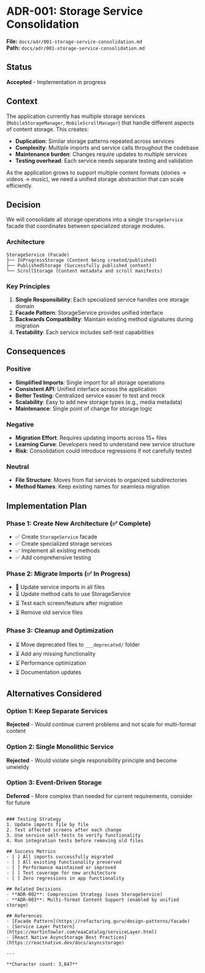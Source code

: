 # ADR-001: Storage Service Consolidation

**File:** `docs/adr/001-storage-service-consolidation.md`  
**Path:** `docs/adr/001-storage-service-consolidation.md`

## Status
**Accepted** - Implementation in progress

## Context
The application currently has multiple storage services (`MobileStorageManager`, `MobileScrollManager`) that handle different aspects of content storage. This creates:

- **Duplication**: Similar storage patterns repeated across services
- **Complexity**: Multiple imports and service calls throughout the codebase
- **Maintenance burden**: Changes require updates to multiple services
- **Testing overhead**: Each service needs separate testing and validation

As the application grows to support multiple content formats (stories → videos → music), we need a unified storage abstraction that can scale efficiently.

## Decision
We will consolidate all storage operations into a single `StorageService` facade that coordinates between specialized storage modules.

### Architecture
```
StorageService (Facade)
├── InProgressStorage (Content being created/published)
├── PublishedStorage (Successfully published content)
└── ScrollStorage (Content metadata and scroll manifests)
```

### Key Principles
1. **Single Responsibility**: Each specialized service handles one storage domain
2. **Facade Pattern**: StorageService provides unified interface
3. **Backwards Compatibility**: Maintain existing method signatures during migration
4. **Testability**: Each service includes self-test capabilities

## Consequences

### Positive
- **Simplified Imports**: Single import for all storage operations
- **Consistent API**: Unified interface across the application
- **Better Testing**: Centralized service easier to test and mock
- **Scalability**: Easy to add new storage types (e.g., media metadata)
- **Maintenance**: Single point of change for storage logic

### Negative
- **Migration Effort**: Requires updating imports across 15+ files
- **Learning Curve**: Developers need to understand new service structure
- **Risk**: Consolidation could introduce regressions if not carefully tested

### Neutral
- **File Structure**: Moves from flat services to organized subdirectories
- **Method Names**: Keep existing names for seamless migration

## Implementation Plan

### Phase 1: Create New Architecture (✅ Complete)
- ✅ Create `StorageService` facade
- ✅ Create specialized storage services
- ✅ Implement all existing methods
- ✅ Add comprehensive testing

### Phase 2: Migrate Imports (✅ In Progress)
- 🔄 Update service imports in all files
- ⏳ Update method calls to use StorageService
- ⏳ Test each screen/feature after migration
- ⏳ Remove old service files

### Phase 3: Cleanup and Optimization
- ⏳ Move deprecated files to `___deprecated/` folder
- ⏳ Add any missing functionality
- ⏳ Performance optimization
- ⏳ Documentation updates

## Alternatives Considered

### Option 1: Keep Separate Services
**Rejected** - Would continue current problems and not scale for multi-format content

### Option 2: Single Monolithic Service
**Rejected** - Would violate single responsibility principle and become unwieldy

### Option 3: Event-Driven Storage
**Deferred** - More complex than needed for current requirements, consider for future

```

### Testing Strategy
1. Update imports file by file
2. Test affected screens after each change
3. Use service self-tests to verify functionality
4. Run integration tests before removing old files

## Success Metrics
- [ ] All imports successfully migrated
- [ ] All existing functionality preserved
- [ ] Performance maintained or improved
- [ ] Test coverage for new architecture
- [ ] Zero regressions in app functionality

## Related Decisions
- **ADR-002**: Compression Strategy (uses StorageService)
- **ADR-003**: Multi-format Content Support (enabled by unified storage)

## References
- [Facade Pattern](https://refactoring.guru/design-patterns/facade)
- [Service Layer Pattern](https://martinfowler.com/eaaCatalog/serviceLayer.html)
- [React Native AsyncStorage Best Practices](https://reactnative.dev/docs/asyncstorage)

---

**Character count: 3,847**